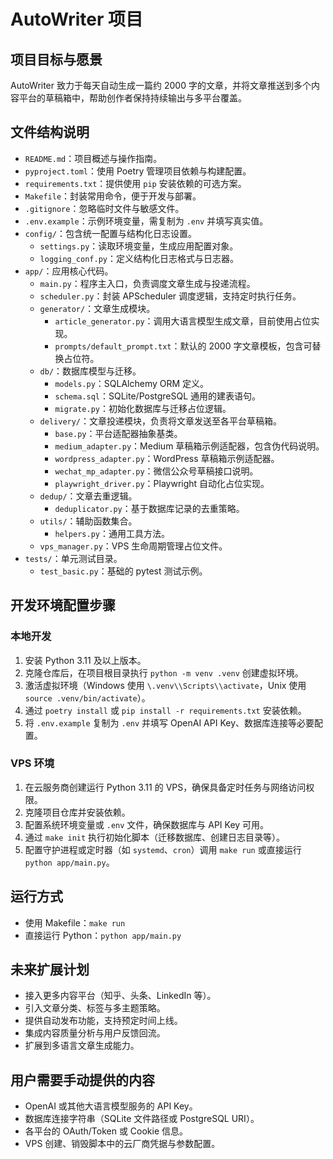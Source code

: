 # AutoWriter 项目

## 项目目标与愿景
AutoWriter 致力于每天自动生成一篇约 2000 字的文章，并将文章推送到多个内容平台的草稿箱中，帮助创作者保持持续输出与多平台覆盖。

## 文件结构说明
- `README.md`：项目概述与操作指南。
- `pyproject.toml`：使用 Poetry 管理项目依赖与构建配置。
- `requirements.txt`：提供使用 `pip` 安装依赖的可选方案。
- `Makefile`：封装常用命令，便于开发与部署。
- `.gitignore`：忽略临时文件与敏感文件。
- `.env.example`：示例环境变量，需复制为 `.env` 并填写真实值。
- `config/`：包含统一配置与结构化日志设置。
  - `settings.py`：读取环境变量，生成应用配置对象。
  - `logging_conf.py`：定义结构化日志格式与日志器。
- `app/`：应用核心代码。
  - `main.py`：程序主入口，负责调度文章生成与投递流程。
  - `scheduler.py`：封装 APScheduler 调度逻辑，支持定时执行任务。
  - `generator/`：文章生成模块。
    - `article_generator.py`：调用大语言模型生成文章，目前使用占位实现。
    - `prompts/default_prompt.txt`：默认的 2000 字文章模板，包含可替换占位符。
  - `db/`：数据库模型与迁移。
    - `models.py`：SQLAlchemy ORM 定义。
    - `schema.sql`：SQLite/PostgreSQL 通用的建表语句。
    - `migrate.py`：初始化数据库与迁移占位逻辑。
  - `delivery/`：文章投递模块，负责将文章发送至各平台草稿箱。
    - `base.py`：平台适配器抽象基类。
    - `medium_adapter.py`：Medium 草稿箱示例适配器，包含伪代码说明。
    - `wordpress_adapter.py`：WordPress 草稿箱示例适配器。
    - `wechat_mp_adapter.py`：微信公众号草稿接口说明。
    - `playwright_driver.py`：Playwright 自动化占位实现。
  - `dedup/`：文章去重逻辑。
    - `deduplicator.py`：基于数据库记录的去重策略。
  - `utils/`：辅助函数集合。
    - `helpers.py`：通用工具方法。
  - `vps_manager.py`：VPS 生命周期管理占位文件。
- `tests/`：单元测试目录。
  - `test_basic.py`：基础的 pytest 测试示例。

## 开发环境配置步骤
### 本地开发
1. 安装 Python 3.11 及以上版本。
2. 克隆仓库后，在项目根目录执行 `python -m venv .venv` 创建虚拟环境。
3. 激活虚拟环境（Windows 使用 `\.venv\\Scripts\\activate`，Unix 使用 `source .venv/bin/activate`）。
4. 通过 `poetry install` 或 `pip install -r requirements.txt` 安装依赖。
5. 将 `.env.example` 复制为 `.env` 并填写 OpenAI API Key、数据库连接等必要配置。

### VPS 环境
1. 在云服务商创建运行 Python 3.11 的 VPS，确保具备定时任务与网络访问权限。
2. 克隆项目仓库并安装依赖。
3. 配置系统环境变量或 `.env` 文件，确保数据库与 API Key 可用。
4. 通过 `make init` 执行初始化脚本（迁移数据库、创建日志目录等）。
5. 配置守护进程或定时器（如 `systemd`、`cron`）调用 `make run` 或直接运行 `python app/main.py`。

## 运行方式
- 使用 Makefile：`make run`
- 直接运行 Python：`python app/main.py`

## 未来扩展计划
- 接入更多内容平台（知乎、头条、LinkedIn 等）。
- 引入文章分类、标签与多主题策略。
- 提供自动发布功能，支持预定时间上线。
- 集成内容质量分析与用户反馈回流。
- 扩展到多语言文章生成能力。

## 用户需要手动提供的内容
- OpenAI 或其他大语言模型服务的 API Key。
- 数据库连接字符串（SQLite 文件路径或 PostgreSQL URI）。
- 各平台的 OAuth/Token 或 Cookie 信息。
- VPS 创建、销毁脚本中的云厂商凭据与参数配置。

